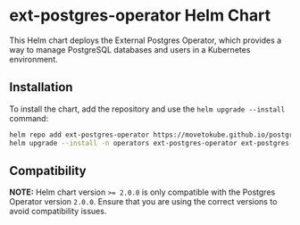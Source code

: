 # ext-postgres-operator Helm Chart

This Helm chart deploys the External Postgres Operator, which provides a way to manage PostgreSQL databases and users in a Kubernetes environment.

## Installation

To install the chart, add the repository and use the `helm upgrade --install` command:

```bash
helm repo add ext-postgres-operator https://movetokube.github.io/postgres-operator/
helm upgrade --install -n operators ext-postgres-operator ext-postgres-operator/ext-postgres-operator
```

## Compatibility

**NOTE:** Helm chart version `>= 2.0.0` is only compatible with the Postgres Operator version `2.0.0`. Ensure that you are using the correct versions to avoid compatibility issues.
